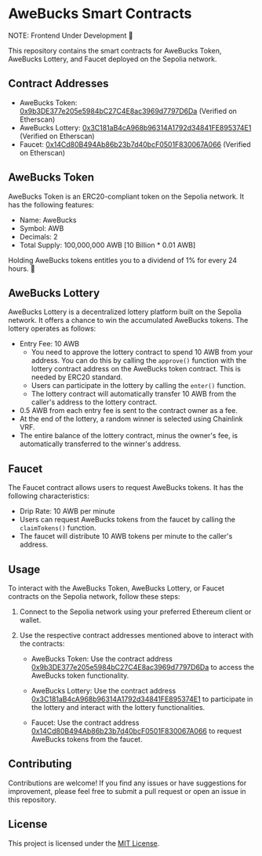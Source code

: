 # AweBucks Smart Contracts
NOTE: Frontend Under Development :speech_balloon:

This repository contains the smart contracts for AweBucks Token, AweBucks Lottery, and Faucet deployed on the Sepolia network.

## Contract Addresses

- AweBucks Token: [0x9b3DE377e205e5984bC27C4E8ac3969d7797D6Da](https://sepolia.ethereum.eth/blocks/0x9b3DE377e205e5984bC27C4E8ac3969d7797D6Da) (Verified on Etherscan)
- AweBucks Lottery: [0x3C181aB4cA968b96314A1792d34841FE895374E1](https://sepolia.ethereum.eth/blocks/0x3C181aB4cA968b96314A1792d34841FE895374E1) (Verified on Etherscan)
- Faucet: [0x14Cd80B494Ab86b23b7d40bcF0501F830067A066](https://sepolia.ethereum.eth/blocks/0x14Cd80B494Ab86b23b7d40bcF0501F830067A066) (Verified on Etherscan)

## AweBucks Token

AweBucks Token is an ERC20-compliant token on the Sepolia network. It has the following features:

- Name: AweBucks
- Symbol: AWB
- Decimals: 2
- Total Supply: 100,000,000 AWB [10 Billion * 0.01 AWB]

Holding AweBucks tokens entitles you to a dividend of 1% for every 24 hours. :shushing_face:

## AweBucks Lottery

AweBucks Lottery is a decentralized lottery platform built on the Sepolia network. It offers a chance to win the accumulated AweBucks tokens. The lottery operates as follows:
- Entry Fee: 10 AWB
    - You need to approve the lottery contract to spend 10 AWB from your address. You can do this by calling the `approve()` function with the lottery contract address on the AweBucks token contract. This is needed by ERC20 standard.
    - Users can participate in the lottery by calling the `enter()` function.
    - The lottery contract will automatically transfer 10 AWB from the caller's address to the lottery contract.
- 0.5 AWB from each entry fee is sent to the contract owner as a fee.
- At the end of the lottery, a random winner is selected using Chainlink VRF.
- The entire balance of the lottery contract, minus the owner's fee, is automatically transferred to the winner's address.

## Faucet

The Faucet contract allows users to request AweBucks tokens. It has the following characteristics:

- Drip Rate: 10 AWB per minute
- Users can request AweBucks tokens from the faucet by calling the `claimTokens()` function.
- The faucet will distribute 10 AWB tokens per minute to the caller's address.

## Usage

To interact with the AweBucks Token, AweBucks Lottery, or Faucet contracts on the Sepolia network, follow these steps:

1. Connect to the Sepolia network using your preferred Ethereum client or wallet.

2. Use the respective contract addresses mentioned above to interact with the contracts:

   - AweBucks Token: Use the contract address [0x9b3DE377e205e5984bC27C4E8ac3969d7797D6Da](https://sepolia.ethereum.eth/blocks/0x9b3DE377e205e5984bC27C4E8ac3969d7797D6Da) to access the AweBucks token functionality.

   - AweBucks Lottery: Use the contract address [0x3C181aB4cA968b96314A1792d34841FE895374E1](https://sepolia.ethereum.eth/blocks/0x3C181aB4cA968b96314A1792d34841FE895374E1) to participate in the lottery and interact with the lottery functionalities.

   - Faucet: Use the contract address [0x14Cd80B494Ab86b23b7d40bcF0501F830067A066](https://sepolia.ethereum.eth/blocks/0x14Cd80B494Ab86b23b7d40bcF0501F830067A066) to request AweBucks tokens from the faucet.

## Contributing

Contributions are welcome! If you find any issues or have suggestions for improvement, please feel free to submit a pull request or open an issue in this repository.

## License

This project is licensed under the [MIT License](LICENSE).
